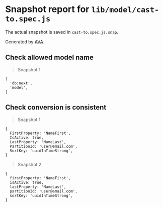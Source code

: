 # Snapshot report for `lib/model/cast-to.spec.js`

The actual snapshot is saved in `cast-to.spec.js.snap`.

Generated by [AVA](https://avajs.dev).

## Check allowed model name

> Snapshot 1

    [
      'db:next',
      'model',
    ]

## Check conversion is consistent

> Snapshot 1

    {
      FirstProperty: 'NameFirst',
      IsActive: true,
      LastProperty: 'NameLast',
      PartitionId: 'user@email.com',
      SortKey: 'uuidInTimeStrong',
    }

> Snapshot 2

    {
      firstProperty: 'NameFirst',
      isActive: true,
      lastProperty: 'NameLast',
      partitionId: 'user@email.com',
      sortKey: 'uuidInTimeStrong',
    }
